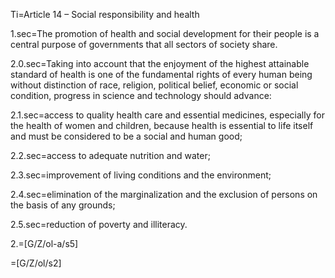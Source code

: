 
Ti=Article 14 – Social responsibility and health 

1.sec=The promotion of health and social development for their people is a central purpose of governments that all sectors of society share. 

2.0.sec=Taking into account that the enjoyment of the highest attainable standard of health is one of the fundamental rights of every human being without distinction of race, religion, political belief, economic or social condition, progress in science and technology should advance: 

2.1.sec=access to quality health care and essential medicines, especially for the health of women and children, because health is essential to life itself and must be considered to be a social and human good; 

2.2.sec=access to adequate nutrition and water; 

2.3.sec=improvement of living conditions and the environment; 

2.4.sec=elimination of the marginalization and the exclusion of persons on the basis of any grounds; 

2.5.sec=reduction of poverty and illiteracy. 

2.=[G/Z/ol-a/s5]

=[G/Z/ol/s2]
